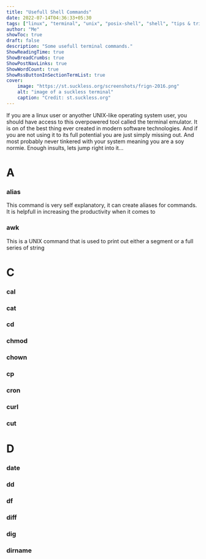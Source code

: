 ```yaml
---
title: "Usefull Shell Commands"
date: 2022-07-14T04:36:33+05:30
tags: ["linux", "terminal", "unix", "posix-shell", "shell", "tips & tricks"] 
author: "Me"
showToc: true
draft: false
description: "Some usefull terminal commands."
ShowReadingTime: true
ShowBreadCrumbs: true
ShowPostNavLinks: true
ShowWordCount: true
ShowRssButtonInSectionTermList: true
cover:
    image: "https://st.suckless.org/screenshots/frign-2016.png"
    alt: "image of a suckless terminal" 
    caption: "Credit: st.suckless.org"
---
```


If you are a linux user or anyother UNIX-like operating system user, you should have access to this overpowered tool called the terminal emulator. It is on of the best thing ever created in modern software technologies. And if you are not using it to its full potential you are just simply missing out. And most probably never tinkered with your system meaning you are a soy normie. Enough insults, lets jump right into it...

# A
### alias
This command is very self explanatory, it can create aliases for commands. It is helpfull in increasing the productivity when it comes to
### awk
This is a UNIX command that is used to print out either a segment or a full series of string  


# C
### cal

### cat

### cd

### chmod

### chown

### cp

### cron

### curl

### cut



# D
### date

### dd

### df

### diff

### dig

### dirname


